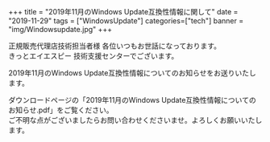 +++
title = "2019年11月のWindows Update互換性情報に関して"
date = "2019-11-29"
tags = ["WindowsUpdate"]
categories=["tech"]
banner = "img/Windowsupdate.jpg"
+++

正規販売代理店技術担当者様 各位いつもお世話になっております。  
きっとエイエスピー 技術支援センターでございます。  
  
2019年11月のWindows Update互換性情報についてのお知らせをお送りいたします。  
<!--more-->
ダウンロードページの「2019年11月のWindows Update互換性情報についてのお知らせ.pdf」をご覧ください。  
ご不明な点がございましたらお問い合わせくださいませ。よろしくお願いいたします。